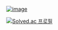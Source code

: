 [![image](https://d2gd6pc034wcta.cloudfront.net/images/logo@2x.png)](https://www.acmicpc.net/)

[![Solved.ac
프로필](http://mazassumnida.wtf/api/v2/generate_badge?boj=heoze1031)](https://solved.ac/heoze1031)


